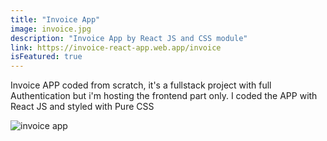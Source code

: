 ```yaml
---
title: "Invoice App"
image: invoice.jpg
description: "Invoice App by React JS and CSS module"
link: https://invoice-react-app.web.app/invoice
isFeatured: true
---
```


Invoice APP coded from scratch, it's a fullstack project with full Authentication but i'm hosting the frontend part only.
I coded the APP with React JS and styled with Pure CSS

![invoice app](/images/projects/invoice-react-app/invoice.jpg)
